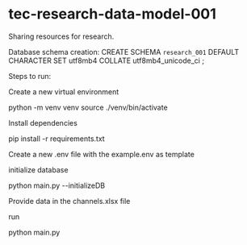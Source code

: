 # tec-research-data-model-001
Sharing resources for research.


Database schema creation:
CREATE SCHEMA `research_001` DEFAULT CHARACTER SET utf8mb4 COLLATE utf8mb4_unicode_ci ;

Steps to run:

Create a new virtual environment

python -m venv venv
source ./venv/bin/activate


Install dependencies

pip install -r requirements.txt

Create a new .env file with the example.env as template

initialize database

python main.py --initializeDB

Provide data in the channels.xlsx file

run

python main.py